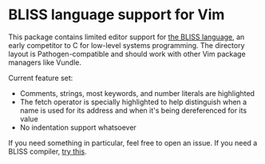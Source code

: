 # BLISS language support for Vim

This package contains limited editor support for [the BLISS language](http://en.wikipedia.org/wiki/BLISS), an early competitor to C for low-level systems programming. The directory layout is Pathogen-compatible and should work with other Vim package managers like Vundle.

Current feature set:

* Comments, strings, most keywords, and number literals are highlighted
* The fetch operator is specially highlighted to help distinguish when a name is used for its address and when it's being dereferenced for its value
* No indentation support whatsoever

If you need something in particular, feel free to open an issue. If you need a BLISS compiler, [try this](https://github.com/madisongh/blissc).
